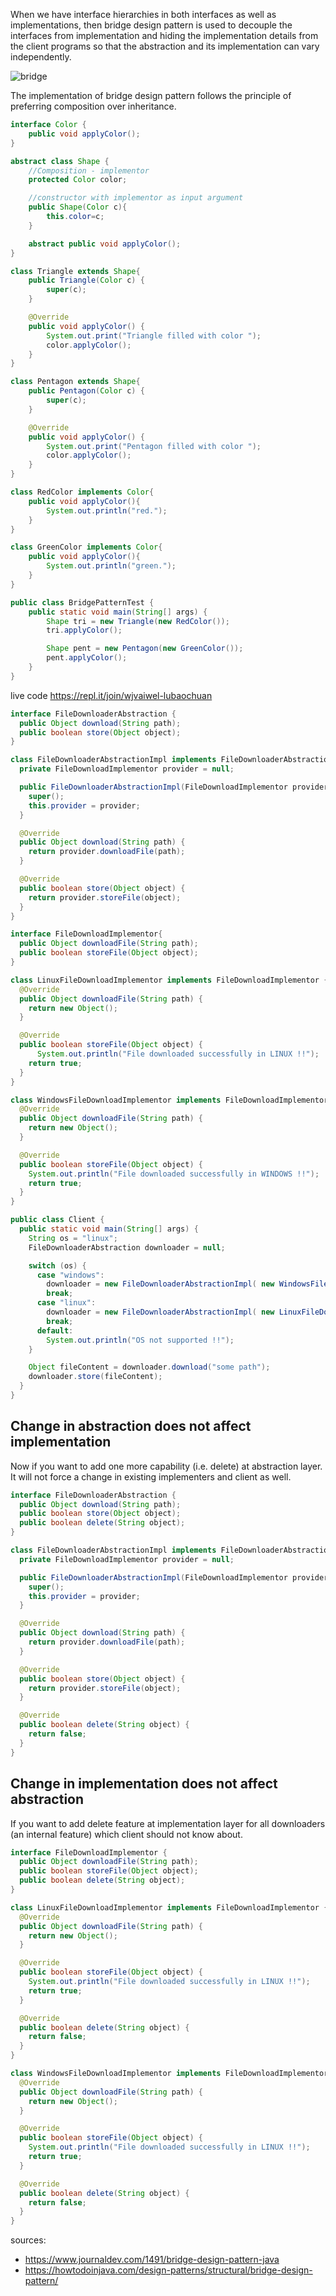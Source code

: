 When we have interface hierarchies in both interfaces as well as implementations, then bridge design pattern is used to decouple the interfaces from implementation and hiding the implementation details from the client programs so that the abstraction and its implementation can vary independently.

![bridge](images/bridge.png)

The implementation of bridge design pattern follows the principle of preferring  composition over inheritance.

```java
interface Color {
	public void applyColor();
}

abstract class Shape {
	//Composition - implementor
	protected Color color;

	//constructor with implementor as input argument
	public Shape(Color c){
		this.color=c;
	}

	abstract public void applyColor();
}

class Triangle extends Shape{
	public Triangle(Color c) {
		super(c);
	}

	@Override
	public void applyColor() {
		System.out.print("Triangle filled with color ");
		color.applyColor();
	}
}

class Pentagon extends Shape{
	public Pentagon(Color c) {
		super(c);
	}

	@Override
	public void applyColor() {
		System.out.print("Pentagon filled with color ");
		color.applyColor();
	}
}

class RedColor implements Color{
	public void applyColor(){
		System.out.println("red.");
	}
}

class GreenColor implements Color{
	public void applyColor(){
		System.out.println("green.");
	}
}

public class BridgePatternTest {
	public static void main(String[] args) {
		Shape tri = new Triangle(new RedColor());
		tri.applyColor();

		Shape pent = new Pentagon(new GreenColor());
		pent.applyColor();
	}
}
```

live code https://repl.it/join/wjvaiwel-lubaochuan

```java
interface FileDownloaderAbstraction {
  public Object download(String path);
  public boolean store(Object object);
}

class FileDownloaderAbstractionImpl implements FileDownloaderAbstraction {
  private FileDownloadImplementor provider = null;

  public FileDownloaderAbstractionImpl(FileDownloadImplementor provider) {
    super();
    this.provider = provider;
  }

  @Override
  public Object download(String path) {
    return provider.downloadFile(path);
  }

  @Override
  public boolean store(Object object) {
    return provider.storeFile(object);
  }
}

interface FileDownloadImplementor{
  public Object downloadFile(String path);
  public boolean storeFile(Object object);
}

class LinuxFileDownloadImplementor implements FileDownloadImplementor {
  @Override
  public Object downloadFile(String path) {
    return new Object();
  }

  @Override
  public boolean storeFile(Object object) {
      System.out.println("File downloaded successfully in LINUX !!");
    return true;
  }
}

class WindowsFileDownloadImplementor implements FileDownloadImplementor {
  @Override
  public Object downloadFile(String path) {
    return new Object();
  }

  @Override
  public boolean storeFile(Object object) {
    System.out.println("File downloaded successfully in WINDOWS !!");
    return true;
  }
}

public class Client {
  public static void main(String[] args) {
    String os = "linux";
    FileDownloaderAbstraction downloader = null;

    switch (os) {
      case "windows":
        downloader = new FileDownloaderAbstractionImpl( new WindowsFileDownloadImplementor() );
        break;
      case "linux":
        downloader = new FileDownloaderAbstractionImpl( new LinuxFileDownloadImplementor() );
        break;   
      default:
        System.out.println("OS not supported !!");
    }

    Object fileContent = downloader.download("some path");
    downloader.store(fileContent);
  }
}
```

## Change in abstraction does not affect implementation
Now if you want to add one more capability (i.e. delete) at abstraction layer. It will not force a change in existing implementers and client as well.

```java
interface FileDownloaderAbstraction {
  public Object download(String path);
  public boolean store(Object object);
  public boolean delete(String object);
}

class FileDownloaderAbstractionImpl implements FileDownloaderAbstraction {
  private FileDownloadImplementor provider = null;

  public FileDownloaderAbstractionImpl(FileDownloadImplementor provider) {
    super();
    this.provider = provider;
  }

  @Override
  public Object download(String path) {
    return provider.downloadFile(path);
  }

  @Override
  public boolean store(Object object) {
    return provider.storeFile(object);
  }

  @Override
  public boolean delete(String object) {
    return false;
  }
}
```

## Change in implementation does not affect abstraction
If you want to add delete feature at implementation layer for all downloaders (an internal feature) which client should not know about.

```java
interface FileDownloadImplementor {
  public Object downloadFile(String path);
  public boolean storeFile(Object object);
  public boolean delete(String object);
}

class LinuxFileDownloadImplementor implements FileDownloadImplementor {
  @Override
  public Object downloadFile(String path) {
    return new Object();
  }

  @Override
  public boolean storeFile(Object object) {
    System.out.println("File downloaded successfully in LINUX !!");
    return true;
  }

  @Override
  public boolean delete(String object) {
    return false;
  }
}

class WindowsFileDownloadImplementor implements FileDownloadImplementor {
  @Override
  public Object downloadFile(String path) {
    return new Object();
  }

  @Override
  public boolean storeFile(Object object) {
    System.out.println("File downloaded successfully in LINUX !!");
    return true;
  }

  @Override
  public boolean delete(String object) {
    return false;
  }
}
```

sources:
* https://www.journaldev.com/1491/bridge-design-pattern-java
* https://howtodoinjava.com/design-patterns/structural/bridge-design-pattern/
